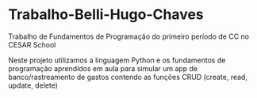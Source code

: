 # Trabalho-Belli-Hugo-Chaves
Trabalho de Fundamentos de Programação do primeiro período de CC no CESAR School

Neste projeto utilizamos a linguagem Python e os fundamentos de programação aprendidos em aula para simular um app de banco/rastreamento de gastos contendo as funções CRUD (create, read, update, delete)
